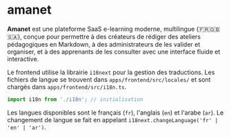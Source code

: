 # amanet
**Amanet** est une plateforme SaaS e-learning moderne, multilingue (🇫🇷🇬🇧🇸🇦), conçue pour permettre à des créateurs de rédiger des ateliers pédagogiques en Markdown, à des administrateurs de les valider et organiser, et à des apprenants de les consulter avec une interface fluide et interactive.

Le frontend utilise la librairie `i18next` pour la gestion des traductions. Les fichiers de langue se trouvent dans `apps/frontend/src/locales/` et sont chargés dans `apps/frontend/src/i18n.ts`.

```ts
import i18n from './i18n'; // initialisation
```

Les langues disponibles sont le français (`fr`), l'anglais (`en`) et l'arabe (`ar`).
Le changement de langue se fait en appelant `i18next.changeLanguage('fr' | 'en' | 'ar')`.
